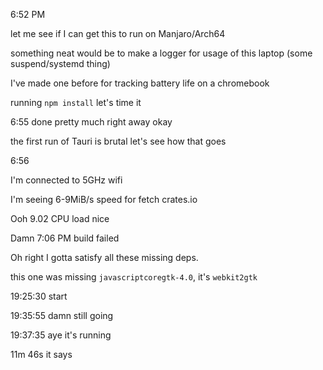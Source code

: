 6:52 PM

let me see if I can get this to run on Manjaro/Arch64

something neat would be to make a logger for usage of this laptop (some suspend/systemd thing)

I've made one before for tracking battery life on a chromebook

running `npm install` let's time it

6:55 done pretty much right away okay

the first run of Tauri is brutal let's see how that goes

6:56

I'm connected to 5GHz wifi

I'm seeing 6-9MiB/s speed for fetch crates.io

Ooh 9.02 CPU load nice

Damn 7:06 PM build failed

Oh right I gotta satisfy all these missing deps.

this one was missing `javascriptcoregtk-4.0`, it's `webkit2gtk`

19:25:30 start

19:35:55 damn still going

19:37:35 aye it's running

11m 46s it says

